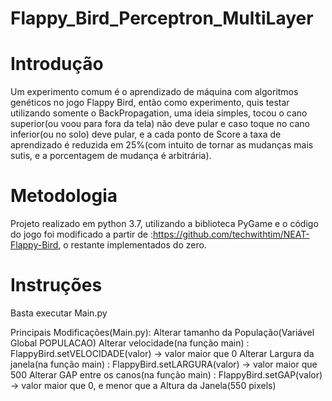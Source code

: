 # Flappy_Bird_Perceptron_MultiLayer
# Introdução
Um experimento comum é o aprendizado de máquina com algoritmos genéticos no jogo Flappy Bird, então como experimento, quis testar utilizando somente o BackPropagation, uma ideia simples, tocou o cano superior(ou voou para fora da tela) não deve pular e caso toque no cano inferior(ou no solo) deve pular, e a cada ponto de Score a taxa de aprendizado é reduzida em 25%(com intuito de tornar as mudanças mais sutis, e a porcentagem de mudança é arbitrária).

# Metodologia
Projeto realizado em python 3.7, utilizando a biblioteca PyGame e o código do jogo foi modificado a partir de :https://github.com/techwithtim/NEAT-Flappy-Bird, o restante implementados do zero.

# Instruções
Basta executar Main.py

Principais Modificações(Main.py):
  Alterar tamanho da População(Variável Global POPULACAO)
  Alterar velocidade(na função main) : FlappyBird.setVELOCIDADE(valor) ->   valor maior que 0
  Alterar Largura da janela(na função main) : FlappyBird.setLARGURA(valor) ->   valor maior que 500
  Alterar GAP entre os canos(na função main) : FlappyBird.setGAP(valor) ->   valor maior que 0, e menor que a Altura da Janela(550 pixels)
